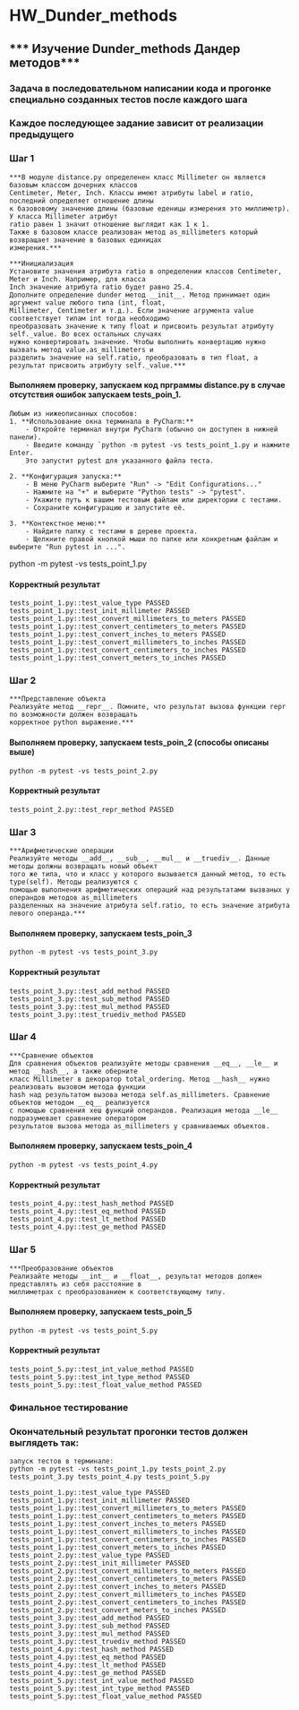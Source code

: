 # HW_Dunder_methods
## *** Изучение Dunder_methods Дандер методов***

### Задача в последовательном написании кода и прогонке специально созданных тестов после каждого шага
### Каждое последующее задание зависит от реализации предыдущего

### Шаг 1
    ***В модуле distance.py определенен класс Millimeter он является базовым классом дочерних классов 
    Centimeter, Meter, Inch. Классы имеют атрибуты label и ratio, последний определяет отношение длины
    к базововому значению длины (базовые еденицы измерения это миллиметр). У класса Millimeter атрибут 
    ratio равен 1 значит отношение выглядит как 1 к 1.
    Также в базовом классе реализован метод as_millimeters который возвращает значение в базовых единицах
    измерения.***

    ***Инициализация
    Установите значения атрибута ratio в определении классов Centimeter, Meter и Inch. Например, для класса
    Inch значение атрибута ratio будет равно 25.4.
    Дополните определение dunder метод __init__. Метод принимает один аргумент value любого типа (int, float,
    Millimeter, Centimeter и т.д.). Если значение агрумента value соответствует типам int тогда необходимо
    преобразовать значение к типу float и присвоить результат атрибуту self._value. Во всех остальных случаях
    нужно конвертировать значение. Чтобы выполнить конвертацию нужно вызвать метод value.as_millimeters и
    разделить значение на self.ratio, преобразовать в тип float, а результат присвоить атрибуту self._value.***

#### Выполняем проверку, запускаем код прграммы distance.py в случае отсутствия ошибок запускаем tests_poin_1.
    Любым из нижеописанных способов:
    1. **Использование окна терминала в PyCharm:**
        - Откройте терминал внутри PyCharm (обычно он доступен в нижней панели).
        - Введите команду `python -m pytest -vs tests_point_1.py и нажмите Enter.
        Это запустит pytest для указанного файла теста.

    2. **Конфигурация запуска:**
        - В меню PyCharm выберите "Run" -> "Edit Configurations..."
        - Нажмите на "+" и выберите "Python tests" -> "pytest".
        - Укажите путь к вашим тестовым файлам или директории с тестами.
        - Сохраните конфигурацию и запустите её.

    3. **Контекстное меню:**
        - Найдите папку с тестами в дереве проекта.
        - Щелкните правой кнопкой мыши по папке или конкретным файлам и выберите "Run pytest in ...".

python -m pytest -vs tests_point_1.py

#### Корректный результат
    tests_point_1.py::test_value_type PASSED
    tests_point_1.py::test_init_millimeter PASSED
    tests_point_1.py::test_convert_millimeters_to_meters PASSED
    tests_point_1.py::test_convert_centimeters_to_meters PASSED
    tests_point_1.py::test_convert_inches_to_meters PASSED
    tests_point_1.py::test_convert_millimeters_to_inches PASSED
    tests_point_1.py::test_convert_centimeters_to_inches PASSED
    tests_point_1.py::test_convert_meters_to_inches PASSED

### Шаг 2
    ***Представление объекта
    Реализуйте метод __repr__. Помните, что результат вызова функции repr по возможности должен возвращать
    корректное python выражение.***

#### Выполняем проверку, запускаем tests_poin_2 (способы описаны выше)
    python -m pytest -vs tests_point_2.py

#### Корректный результат
    tests_point_2.py::test_repr_method PASSED

### Шаг 3
    ***Арифметические операции
    Реализуйте методы __add__, __sub__, __mul__ и __truediv__. Данные методы должны возвращать новый объект 
    того же типа, что и класс у которого вызывается данный метод, то есть type(self). Методы реализуются с 
    помощью выполнения арифметических операций над результатами вызваных у операндов методов as_millimeters
    разделенных на значение атрибута self.ratio, то есть значение атрибута левого операнда.***

#### Выполняем проверку, запускаем tests_poin_3
    python -m pytest -vs tests_point_3.py

#### Корректный результат
    tests_point_3.py::test_add_method PASSED
    tests_point_3.py::test_sub_method PASSED
    tests_point_3.py::test_mul_method PASSED
    tests_point_3.py::test_truediv_method PASSED

### Шаг 4
    ***Сравнение объектов
    Для сравнения объектов реализуйте методы сравнения __eq__, __le__ и метод __hash__, а также оберните 
    класс Millimeter в декоратор total_ordering. Метод __hash__ нужно реализовать вызовом метода функции 
    hash над результатом вызова метода self.as_millimeters. Сравнение объектов методом __eq__ реализуется 
    с помощью сравнения хеш функций операндов. Реализация метода __le__ подразумевает сравнение оператором
    результатов вызова метода as_millimeters у сравниваемых объектов.

#### Выполняем проверку, запускаем tests_poin_4
    python -m pytest -vs tests_point_4.py

#### Корректный результат
    tests_point_4.py::test_hash_method PASSED
    tests_point_4.py::test_eq_method PASSED
    tests_point_4.py::test_lt_method PASSED
    tests_point_4.py::test_ge_method PASSED

### Шаг 5
    ***Преобразование объектов
    Реализайте методы __int__ и __float__, результат методов должен представлять из себя расстояние в 
    миллиметрах с преобразованием к соответствующему типу.

#### Выполняем проверку, запускаем tests_poin_5
    python -m pytest -vs tests_point_5.py

#### Корректный результат
    tests_point_5.py::test_int_value_method PASSED
    tests_point_5.py::test_int_type_method PASSED
    tests_point_5.py::test_float_value_method PASSED

### Финальное тестирование
### Окончательный результат прогонки тестов должен выглядеть так:

    запуск тестов в терминале:
    python -m pytest -vs tests_point_1.py tests_point_2.py tests_point_3.py tests_point_4.py tests_point_5.py

    tests_point_1.py::test_value_type PASSED
    tests_point_1.py::test_init_millimeter PASSED
    tests_point_1.py::test_convert_millimeters_to_meters PASSED
    tests_point_1.py::test_convert_centimeters_to_meters PASSED
    tests_point_1.py::test_convert_inches_to_meters PASSED
    tests_point_1.py::test_convert_millimeters_to_inches PASSED
    tests_point_1.py::test_convert_centimeters_to_inches PASSED
    tests_point_1.py::test_convert_meters_to_inches PASSED
    tests_point_2.py::test_value_type PASSED
    tests_point_2.py::test_init_millimeter PASSED
    tests_point_2.py::test_convert_millimeters_to_meters PASSED
    tests_point_2.py::test_convert_centimeters_to_meters PASSED
    tests_point_2.py::test_convert_inches_to_meters PASSED
    tests_point_2.py::test_convert_millimeters_to_inches PASSED
    tests_point_2.py::test_convert_centimeters_to_inches PASSED
    tests_point_2.py::test_convert_meters_to_inches PASSED
    tests_point_3.py::test_add_method PASSED
    tests_point_3.py::test_sub_method PASSED
    tests_point_3.py::test_mul_method PASSED
    tests_point_3.py::test_truediv_method PASSED
    tests_point_4.py::test_hash_method PASSED
    tests_point_4.py::test_eq_method PASSED
    tests_point_4.py::test_lt_method PASSED
    tests_point_4.py::test_ge_method PASSED
    tests_point_5.py::test_int_value_method PASSED
    tests_point_5.py::test_int_type_method PASSED
    tests_point_5.py::test_float_value_method PASSED
